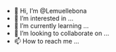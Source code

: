 - 👋 Hi, I’m @Lemuellebona
- 👀 I’m interested in ...
- 🌱 I’m currently learning ...
- 💞️ I’m looking to collaborate on ...
- 📫 How to reach me ...

<!---
Lemuellebona/Lemuellebona is a ✨ special ✨ repository because its `README.md` (this file) appears on your GitHub profile.
You can click the Preview link to take a look at your changes.
--->
